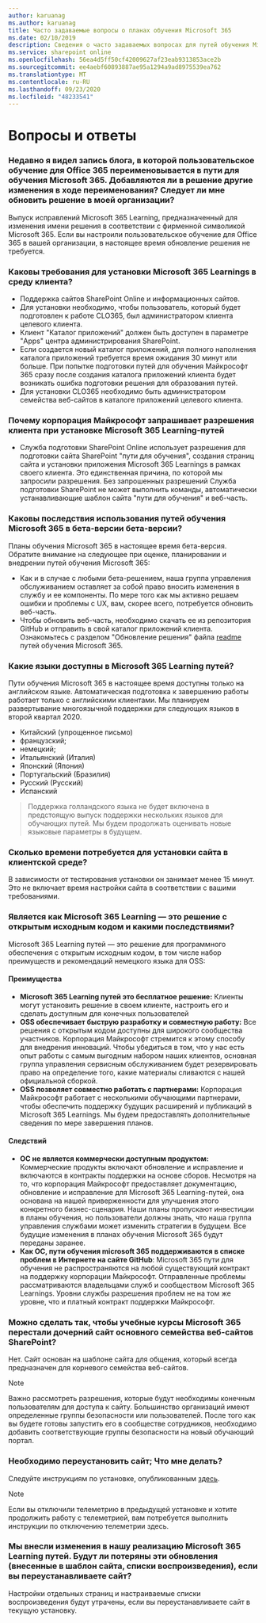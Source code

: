 ```yaml
---
author: karuanag
ms.author: karuanag
title: Часто задаваемые вопросы о планах обучения Microsoft 365
ms.date: 02/10/2019
description: Сведения о часто задаваемых вопросах для путей обучения Microsoft 365
ms.service: sharepoint online
ms.openlocfilehash: 56ea4d5ff50cf42009627af23eab9313853ace2b
ms.sourcegitcommit: ee4aebf60893887ae95a1294a9ad8975539ea762
ms.translationtype: MT
ms.contentlocale: ru-RU
ms.lasthandoff: 09/23/2020
ms.locfileid: "48233541"
---
```

# <a name="frequently-asked-questions"></a>Вопросы и ответы

### <a name="i-recently-saw-a-blog-post-that-custom-learning-for-office-365-is-being-renamed-to-microsoft-365-learning-pathways-are-there-other-changes-being-added-to-the-solution-as-part-of-the-renaming-effort-should-i-update-the-solution-in-my-organization"></a>Недавно я видел запись блога, в которой пользовательское обучение для Office 365 переименовывается в пути для обучения Microsoft 365. Добавляются ли в решение другие изменения в ходе переименования? Следует ли мне обновить решение в моей организации?

Выпуск исправлений Microsoft 365 Learning, предназначенный для изменения имени решения в соответствии с фирменной символикой Microsoft 365. Если вы настроили пользовательское обучение для Office 365 в вашей организации, в настоящее время обновление решения не требуется.  

### <a name="what-are-the-requirements-for-installing-microsoft-365-learning-pathways-into-my-tenant-environment"></a>Каковы требования для установки Microsoft 365 Learnings в среду клиента?

- Поддержка сайтов SharePoint Online и информационных сайтов.
- Для установки необходимо, чтобы пользователь, который будет подготовлен к работе CLO365, был администратором клиента целевого клиента.
- Клиент "Каталог приложений" должен быть доступен в параметре "Apps" центра администрирования SharePoint.
- Если создается новый каталог приложений, для полного наполнения каталога приложений требуется время ожидания 30 минут или больше. При попытке подготовки путей для обучения Майкрософт 365 сразу после создания каталога приложений клиента будет возникать ошибка подготовки решения для образования путей. 
- Для установки CLO365 необходимо быть администратором семейства веб-сайтов в каталоге приложений целевого клиента.

### <a name="why-is-microsoft-asking-for-tenant-permissions-when-installing-microsoft-365-learning-pathways"></a>Почему корпорация Майкрософт запрашивает разрешения клиента при установке Microsoft 365 Learning-путей 

- Служба подготовки SharePoint Online использует разрешения для подготовки сайта SharePoint "пути для обучения", создания страниц сайта и установки приложения Microsoft 365 Learnings в рамках своего клиента. Это единственная причина, по которой мы запросили разрешения. Без запрошенных разрешений Служба подготовки SharePoint не может выполнить команды, автоматически устанавливающие шаблон сайта "пути для обучения" и веб-часть. 

### <a name="what-are-the-implications-of-microsoft-365-learning-pathways-being-in-a-beta-preview"></a>Каковы последствия использования путей обучения Microsoft 365 в бета-версии бета-версии? 

Планы обучения Microsoft 365 в настоящее время бета-версия. Обратите внимание на следующее при оценке, планировании и внедрении путей обучения Microsoft 365:

- Как и в случае с любыми бета-решением, наша группа управления обслуживанием оставляет за собой право вносить изменения в службу и ее компоненты. По мере того как мы активно решаем ошибки и проблемы с UX, вам, скорее всего, потребуется обновить веб-часть.
- Чтобы обновить веб-часть, необходимо скачать ее из репозитория GitHub и отправить в свой каталог приложений клиента. Ознакомьтесь с разделом "Обновление решения" файла [readme](https://github.com/pnp/custom-learning-office-365/blob/master/README.md) путей обучения Microsoft 365. 

### <a name="what-languages-is-microsoft-365-learning-pathways-available-in"></a>Какие языки доступны в Microsoft 365 Learning путей?

Пути обучения Microsoft 365 в настоящее время доступны только на английском языке. Автоматическая подготовка к завершению работы работает только с английскими клиентами. Мы планируем развертывание многоязычной поддержки для следующих языков в второй квартал 2020. 

- Китайский (упрощенное письмо) 
- французский;  
- немецкий; 
- Итальянский (Италия) 
- Японский (Япония)  
- Португальский (Бразилия) 
- Русский (Русский)  
- Испанский 

> Поддержка голландского языка не будет включена в предстоящую выпуск поддержки нескольких языков для обучающих путей. Мы будем продолжать оценивать новые языковые параметры в будущем.

### <a name="how-long-will-it-take-to-install-the-site-in-our-tenant-environment"></a>Сколько времени потребуется для установки сайта в клиентской среде?

В зависимости от тестирования установки он занимает менее 15 минут. Это не включает время настройки сайта в соответствии с вашими требованиями.

### <a name="is-microsoft-365-learning-pathways-an-open-source-solution-and-what-are-the-implications"></a>Является как Microsoft 365 Learning — это решение с открытым исходным кодом и какими последствиями?

Microsoft 365 Learning путей — это решение для программного обеспечения с открытым исходным кодом, в том числе набор преимуществ и рекомендаций немецкого языка для OSS:

#### <a name="benefits"></a>Преимущества 
- **Microsoft 365 Learning путей это бесплатное решение:** Клиенты могут установить решение в своем клиенте, настроить его и сделать доступным для конечных пользователей
- **OSS обеспечивает быструю разработку и совместную работу:**  Все решения с открытым кодом доступны для широкого сообщества участников.  Корпорация Майкрософт стремится к этому способу для внедрения инноваций.  Чтобы убедиться в том, что у нас есть опыт работы с самым выгодным набором наших клиентов, основная группа управления сервисным обслуживанием будет резервировать право на определение того, какие материалы сливаются с нашей официальной сборкой.  
- **OSS позволяет совместно работать с партнерами:** Корпорация Майкрософт работает с несколькими обучающими партнерами, чтобы обеспечить поддержку будущих расширений и публикаций в Microsoft 365 Learnings. Мы будем предоставлять дополнительные сведения по мере завершения планов. 
    
#### <a name="implications"></a>Следствий
- **ОС не является коммерчески доступным продуктом:** Коммерческие продукты включают обновление и исправление и включаются в контракты поддержки на основе сборов. Несмотря на то, что корпорация Майкрософт предоставляет документацию, обновление и исправление для Microsoft 365 Learning-путей, она основана на нашей приверженности для улучшения этого конкретного бизнес-сценария. Наши планы пропускают инвестиции в планы обучения, но пользователи должны знать, что наша группа управления службами может изменить стратегии в будущем. Все будущие изменения в планах обучения Microsoft 365 будут переданы заранее. 
- **Как ОС, пути обучения microsoft 365 поддерживаются в списке проблем в Интернете на сайте GitHub**: Microsoft 365 пути для обучения не распространяются на любой существующий контракт на поддержку корпорации Майкрософт. Отправленные проблемы рассматриваются владельцами служб и сообществом Microsoft 365 Learnings. Уровни службы разрешения проблем не на том же уровне, что и платный контракт поддержки Майкрософт.  

### <a name="can-we-make-the-microsoft-365-learning-pathways-a-subsite-of-our-primary-sharepoint-site-collection"></a>Можно сделать так, чтобы учебные курсы Microsoft 365 перестали дочерний сайт основного семейства веб-сайтов SharePoint?

Нет. Сайт основан на шаблоне сайта для общения, который всегда предназначен для корневого семейства веб-сайтов.

> [!NOTE]
> Важно рассмотреть разрешения, которые будут необходимы конечным пользователям для доступа к сайту. Большинство организаций имеют определенные группы безопасности или пользователей. После того как вы будете готовы запустить его в сообществе сотрудников, необходимо добавить соответствующие группы безопасности на новый обучающий портал.

### <a name="i-need-to-reinstall-the-site-what-should-i-do"></a>Необходимо переустановить сайт; Что мне делать?

Следуйте инструкциям по установке, опубликованным [здесь](custom_provision.md).

> [!NOTE]
> Если вы отключили телеметрию в предыдущей установке и хотите продолжить работу с телеметрией, вам потребуется выполнить инструкции по отключению телеметрии здесь.

### <a name="we-made-updates-to-our-implementation-of-microsoft-365-learning-pathways-will-we-lose-these-updates-made-to-site-template-playlists-if-we-reinstall-the-site"></a>Мы внесли изменения в нашу реализацию Microsoft 365 Learning путей. Будут ли потеряны эти обновления (внесенные в шаблон сайта, списки воспроизведения), если вы переустанавливаете сайт?

Настройки отдельных страниц и настраиваемые списки воспроизведения будут утрачены, если вы переустанавливаете сайт в текущую установку.  